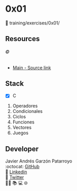 # 0x01
:open_file_folder: training/exercises/0x01/

## Resources
###### :copyright:
* [Main - Source link](https://www.udemy.com/course-dashboard-redirect/?course_id=675742)

## Stack
* [x] C
1. Operadores
2. Condicionales
3. Ciclos
4. Funciones
5. Vectores
6. Juegos

## Developer
Javier Andrés Garzón Patarroyo  
:octocat: [GitHub](https://github.com/javierandresgp/)  
:link: [Linkedin](https://www.linkedin.com/in/javierandresgp/)  
:link: [Twitter](https://twitter.com/javierandresgp0)  
:man_technologist: :books: :computer: :globe_with_meridians: